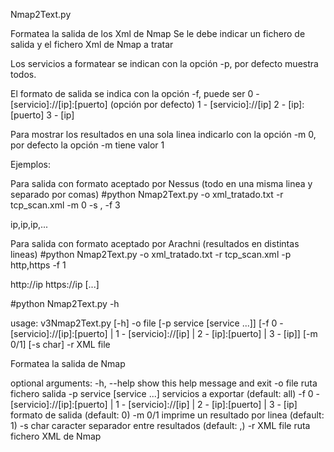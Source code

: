 Nmap2Text.py

Formatea la salida de los Xml de Nmap
Se le debe indicar un fichero de salida y el fichero Xml de Nmap a tratar

Los servicios a formatear se indican con la opción -p, por defecto muestra todos.

El formato de salida se indica con la opción -f, puede ser
0 - [servicio]://[ip]:[puerto] (opción por defecto)
1 - [servicio]://[ip] 
2 - [ip]:[puerto] 
3 - [ip]

Para mostrar los resultados en una sola linea indicarlo con la opción -m 0, por defecto la opción -m tiene valor 1


Ejemplos:

Para salida con formato aceptado por Nessus (todo en una misma linea y separado por comas)
#python Nmap2Text.py  -o xml_tratado.txt -r tcp_scan.xml -m 0 -s , -f 3

ip,ip,ip,...

Para salida con formato aceptado por Arachni (resultados en distintas lineas)
#python Nmap2Text.py  -o xml_tratado.txt -r tcp_scan.xml -p http,https -f 1

http://ip
https://ip
[...]


#python Nmap2Text.py -h

usage: v3Nmap2Text.py [-h] -o file [-p service [service ...]]
                      [-f 0 - [servicio]://[ip]:[puerto] | 1 -
                      [servicio]://[ip] | 2 - [ip]:[puerto] | 3 - [ip]]
                      [-m 0/1] [-s char] -r XML file

Formatea la salida de Nmap

optional arguments:
  -h, --help                  show this help message and exit
  -o file                     ruta fichero salida
  -p service [service ...]    servicios a exportar (default: all)
  -f 0 - [servicio]://[ip]:[puerto] | 1 - [servicio]://[ip] | 2 - [ip]:[puerto] | 3 - [ip]
                              formato de salida (default: 0)
  -m 0/1                      imprime un resultado por linea (default: 1)
  -s char                     caracter separador entre resultados (default: ,)
  -r XML file                 ruta fichero XML de Nmap
